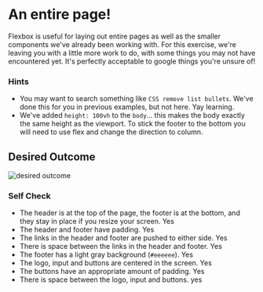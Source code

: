 # An entire page!

Flexbox is useful for laying out entire pages as well as the smaller components we've already been working with. For this exercise, we're leaving you with a little more work to do, with some things you may not have encountered yet. It's perfectly acceptable to google things you're unsure of!

### Hints
- You may want to search something like `CSS remove list bullets`.  We've done this for you in previous examples, but not here. Yay learning.
- We've added `height: 100vh` to the `body`... this makes the body exactly the same height as the viewport. To stick the footer to the bottom you will need to use flex and change the direction to column.

## Desired Outcome
![desired outcome](./desired-outcome.png)

### Self Check

- The header is at the top of the page, the footer is at the bottom, and they stay in place if you resize your screen. Yes
- The header and footer have padding. Yes
- The links in the header and footer are pushed to either side. Yes
- There is space between the links in the header and footer. Yes
- The footer has a light gray background (`#eeeeee`). Yes
- The logo, input and buttons are centered in the screen. Yes
- The buttons have an appropriate amount of padding. Yes
- There is space between the logo, input and buttons. yes
